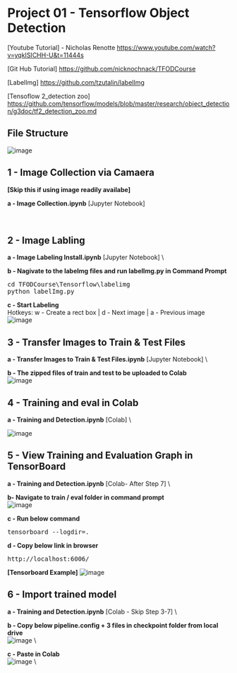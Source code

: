 # Project 01 - Tensorflow Object Detection

[Youtube Tutorial] - Nicholas Renotte
https://www.youtube.com/watch?v=yqkISICHH-U&t=11444s

[Git Hub Tutorial]
https://github.com/nicknochnack/TFODCourse

[LabelImg]
https://github.com/tzutalin/labelImg

[Tensoflow 2_detection zoo]
https://github.com/tensorflow/models/blob/master/research/object_detection/g3doc/tf2_detection_zoo.md

## File Structure
![image](https://user-images.githubusercontent.com/40123599/166134808-13df672b-e37d-46a0-af72-0a19e7872445.png)

## 1 - Image Collection via Camaera 
**[Skip this if using image readily availabe]**

<b>a - Image Collection.ipynb</b> [Jupyter Notebook]  \
<br/><br/>

## 2 - Image Labling
<b>a - Image Labeling Install.ipynb</b> [Jupyter Notebook]  \

<b>b - Nagivate to the labelmg files and run labelImg.py in Command Prompt</b> 
<pre>
cd TFODCourse\Tensorflow\labelimg
python labelImg.py
</pre>

<b>c - Start Labeling</b>\
Hotkeys: w - Create a rect box | d -  Next image | a - Previous image
![image](https://user-images.githubusercontent.com/40123599/166134374-97852a27-350b-496c-8aa3-0bde0a624f32.png)

## 3 - Transfer Images to Train & Test Files
<b>a - Transfer Images to Train & Test Files.ipynb</b> [Jupyter Notebook] \

<b>b - The zipped files of train and test to be uploaded to Colab</b> \
![image](https://user-images.githubusercontent.com/40123599/166135029-6f1c387b-5743-419b-b08a-8322298dbab9.png)

## 4 - Training and eval in Colab
<b>a - Training and Detection.ipynb</b> [Colab] \

![image](https://user-images.githubusercontent.com/40123599/166135223-2d3bb087-2f8f-42a5-93fd-89666917d4cc.png)

## 5 - View Training and Evaluation Graph in TensorBoard 
<b>a - Training and Detection.ipynb</b> [Colab- After Step 7] \

<b>b- Navigate to train / eval folder in command prompt</b> \
![image](https://user-images.githubusercontent.com/40123599/166990609-e0b8b6d6-d4a6-4c50-80a1-58a7ff104fd1.png)

<b>c - Run below command</b>
<pre>
tensorboard --logdir=.
</pre>

<b>d - Copy below link in browser</b>
<pre>
http://localhost:6006/
</pre>

<b>[Tensorboard Example]</b>
![image](https://user-images.githubusercontent.com/40123599/166994295-00db471e-c10a-497d-b4ad-edee5fe2d4d1.png)

## 6 - Import trained model
<b>a - Training and Detection.ipynb</b> [Colab - Skip Step 3-7] \

<b>b - Copy below pipeline.config + 3 files in checkpoint folder from local drive</b> \
![image](https://user-images.githubusercontent.com/40123599/166971205-3e9b05ce-472b-40d2-8092-c6e8d68a15f2.png) \

<b>c - Paste in Colab</b> \
![image](https://user-images.githubusercontent.com/40123599/166971532-a1d62790-a931-4023-ab52-204c24ffa722.png) \

